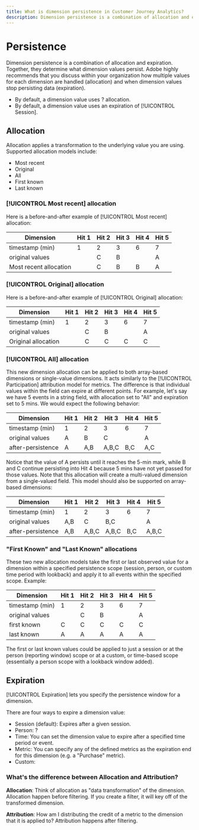 ```yaml
---
title: What is dimension persistence in Customer Journey Analytics?
description: Dimension persistence is a combination of allocation and expiration. Together, they determine what dimension values persist.
---
```


# Persistence

Dimension persistence is a combination of allocation and expiration. Together, they determine what dimension values persist. Adobe highly recommends that you discuss within your organization how multiple values for each dimension are handled (allocation) and when dimension values stop persisting data (expiration).

* By default, a dimension value uses ? allocation. 
* By default, a dimension value uses an expiration of [!UICONTROL Session].

## Allocation

Allocation applies a transformation to the underlying value you are using. Supported allocation models include:

* Most recent
* Original
* All
* First known
* Last known

### [!UICONTROL Most recent] allocation

Here is a before-and-after example of [!UICONTROL Most recent] allocation:

| Dimension | Hit 1 | Hit 2 | Hit 3 | Hit 4 | Hit 5 |
| --- | --- | --- | --- | --- | --- |
| timestamp (min) | 1 | 2 | 3 | 6 | 7 |
| original values |  | C | B |  | A |
| Most recent allocation |  | C | B | B | A |

### [!UICONTROL Original] allocation

Here is a before-and-after example of [!UICONTROL Original] allocation:

| Dimension | Hit 1 | Hit 2 | Hit 3 | Hit 4 | Hit 5 |
| --- | --- | --- | --- | --- | --- |
| timestamp (min) | 1 | 2 | 3 | 6 | 7 |
| original values |  | C | B |  | A |
| Original allocation |  | C | C | C | C |

### [!UICONTROL All] allocation

This new dimension allocation can be applied to both array-based dimensions or single-value dimensions. It acts similarly to the [!UICONTROL Participation] attribution model for metrics. The difference is that individual values within the field can expire at different points. For example, let's say we have 5 events in a string field, with allocation set to "All" and expiration set to 5 mins. We would expect the following behavior:

| Dimension | Hit 1 | Hit 2 | Hit 3 | Hit 4 | Hit 5 |
| --- | --- | --- | --- | --- | --- |
| timestamp (min) | 1 | 2 | 3 | 6 | 7 |
| original values | A | B | C |  | A |
| after-persistence | A | A,B | A,B,C | B,C | A,C |

Notice that the value of A persists until it reaches the 5-min mark, while B and C continue persisting into Hit 4 because 5 mins have not yet passed for those values. Note that this allocation will create a multi-valued dimension from a single-valued field. This model should also be supported on array-based dimensions:

| Dimension | Hit 1 | Hit 2 | Hit 3 | Hit 4 | Hit 5 |
| --- | --- | --- | --- | --- | --- |
| timestamp (min) | 1 | 2 | 3 | 6 | 7 |
| original values | A,B | C | B,C |  | A |
| after-persistence | A,B | A,B,C | A,B,C | B,C | A,B,C |

### "First Known" and "Last Known" allocations

These two new allocation models take the first or last observed value for a dimension within a specified persistence scope (session, person, or custom time period with lookback) and apply it to all events within the specified scope. Example:

| Dimension | Hit 1 | Hit 2 | Hit 3 | Hit 4 | Hit 5 |
| --- | --- | --- | --- | --- | --- |
| timestamp (min) | 1 | 2 | 3 | 6 | 7 |
| original values |  | C | B |  | A |
| first known | C | C | C | C | C |
| last known | A | A | A | A | A |

The first or last known values could be applied to just a session or at the person (reporting window) scope or at a custom, or time-based scope (essentially a person scope with a lookback window added).

## Expiration

[!UICONTROL Expiration] lets you specify the persistence window for a dimension.

There are four ways to expire a dimension value:

* Session (default): Expires after a given session.
* Person: ?
* Time: You can set the dimension value to expire after a specified time period or event.
* Metric: You can specify any of the defined metrics as the expiration end for this dimension (e.g. a "Purchase" metric).
* Custom: 

### What's the difference between Allocation and Attribution?

**Allocation**: Think of allocation as "data transformation" of the dimension. Allocation happen before filtering. If you create a filter, it will key off of the transformed dimension.

**Attribution**: How am I distributing the credit of a metric to the dimension that it is applied to? Attribution happens after filtering.

